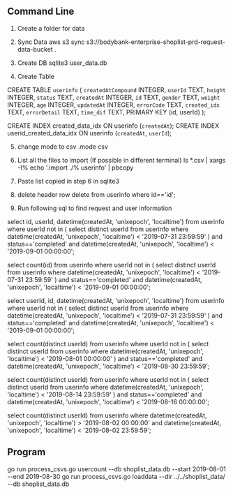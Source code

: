 ## Command Line
1. Create a folder for data

2. Sync Data
aws s3 sync s3://bodybank-enterprise-shoplist-prd-request-data-bucket .

3. Create DB
sqlite3 user_data.db

4. Create Table

CREATE TABLE `userinfo` (
`createdAtCompound` INTEGER,
`userId` TEXT,
`height` INTEGER,
`status` TEXT,
`createdAt` INTEGER,
`id` TEXT,
`gender` TEXT,
`weight` INTEGER,
`age` INTEGER,
`updatedAt` INTEGER,
`errorCode` TEXT,
`created_idx` TEXT,
`errorDetail` TEXT,
`time_dif` TEXT,
 PRIMARY KEY (id, userId)
);

CREATE INDEX created_data_idx ON userinfo (`createdAt`);
CREATE INDEX userid_created_data_idx ON userinfo (`createdAt`, `userId`);

5. change mode to csv
.mode csv

6. List all the files to import (If possible in different terminal)
ls *.csv | xargs -I% echo '.import ./% userinfo' | pbcopy


7. Paste list copied in step 6 in sqlite3

8. delete header row
delete from userinfo where id=='id';

9. Run following sql to find request and user information

select id, userId,  datetime(createdAt, 'unixepoch', 'localtime')
from userinfo
where userId not in
    (
        select distinct userId from userinfo where
        datetime(createdAt, 'unixepoch', 'localtime') < '2019-07-31 23:59:59'
    )
and status=='completed' and
datetime(createdAt, 'unixepoch', 'localtime') < '2019-09-01 00:00:00';

select count(id)
from userinfo
where userId not in
    (
        select distinct userId from userinfo where
        datetime(createdAt, 'unixepoch', 'localtime') < '2019-07-31 23:59:59'
    )
and status=='completed' and
datetime(createdAt, 'unixepoch', 'localtime') < '2019-09-01 00:00:00';


select userId, id, datetime(createdAt, 'unixepoch', 'localtime')
from userinfo
where userId not in
    (
        select distinct userId from userinfo where
        datetime(createdAt, 'unixepoch', 'localtime') < '2019-07-31 23:59:59'
    )
and status=='completed' and
datetime(createdAt, 'unixepoch', 'localtime') < '2019-09-01 00:00:00';

select count(distinct userId)
from userinfo
where userId not in
    (
        select distinct userId from userinfo where
        datetime(createdAt, 'unixepoch', 'localtime') < '2019-08-01 00:00:00'
    )
and status=='completed'
and datetime(createdAt, 'unixepoch', 'localtime') < '2019-08-30 23:59:59';

select count(distinct userId)
from userinfo
where userId not in
    (
        select distinct userId from userinfo where
        datetime(createdAt, 'unixepoch', 'localtime') < '2019-08-14 23:59:59'
    )
and status=='completed'
and datetime(createdAt, 'unixepoch', 'localtime') < '2019-08-16 00:00:00';

select count(distinct userId) from userinfo where datetime(createdAt, 'unixepoch', 'localtime') > '2019-08-02 00:00:00' and datetime(createdAt, 'unixepoch', 'localtime') < '2019-08-02 23:59:59';

## Program
go run process_csvs.go usercount --db shoplist_data.db --start 2019-08-01 --end 2019-08-30
go run process_csvs.go loaddata --dir ../../shoplist_data/ --db shoplist_data.db